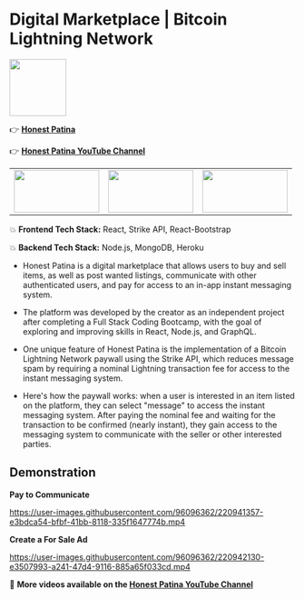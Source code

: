 # Digital Marketplace | Bitcoin Lightning Network
<img src="https://github.com/gemsjohn/Honest-Patina/blob/main/client/src/assets/honestpatinalogo.png" width="100" height="100">

:point_right: **[Honest Patina](https://honestpatina.com/)**

:point_right: **[Honest Patina YouTube Channel](https://www.youtube.com/@honestpatinamarketplace2036)** 

<table>
  <tr>
    <td valign="top"><img src="https://github.com/gemsjohn/Honest-Patina/blob/main/client/src/assets/Ad_0.png" width="150" height="75"></td>
    <td valign="top"><img src="https://github.com/gemsjohn/Honest-Patina/blob/main/client/src/assets/Ad_1.png" width="150" height="75"></td>
    <td valign="top"><img src="https://github.com/gemsjohn/Honest-Patina/blob/main/client/src/assets/Ad_2.png" width="150" height="75"></td>
  </tr>
</table>


:boom: **Frontend Tech Stack:** React, Strike API, React-Bootstrap

:boom: **Backend Tech Stack:** Node.js, MongoDB, Heroku

* Honest Patina is a digital marketplace that allows users to buy and sell items, as well as post wanted listings, communicate with other authenticated users, and pay for access to an in-app instant messaging system.

* The platform was developed by the creator as an independent project after completing a Full Stack Coding Bootcamp, with the goal of exploring and improving skills in React, Node.js, and GraphQL.

* One unique feature of Honest Patina is the implementation of a Bitcoin Lightning Network paywall using the Strike API, which reduces message spam by requiring a nominal Lightning transaction fee for access to the instant messaging system.

* Here's how the paywall works: when a user is interested in an item listed on the platform, they can select "message" to access the instant messaging system. After paying the nominal fee and waiting for the transaction to be confirmed (nearly instant), they gain access to the messaging system to communicate with the seller or other interested parties.

## Demonstration

**Pay to Communicate**

https://user-images.githubusercontent.com/96096362/220941357-e3bdca54-bfbf-41bb-8118-335f1647774b.mp4

**Create a For Sale Ad**

https://user-images.githubusercontent.com/96096362/220942130-e3507993-a241-47d4-9116-885a65f033cd.mp4


:blossom: **More videos available on the [Honest Patina YouTube Channel](https://www.youtube.com/@honestpatinamarketplace2036)** 








